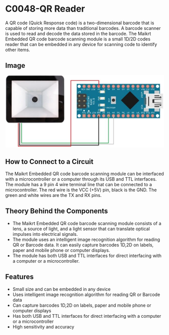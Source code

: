 # C0048-QR Reader

A QR code (Quick Response code) is a two-dimensional barcode that is capable of storing more data than traditional barcodes. A barcode scanner is used to read and decode the data stored in the barcode. The Maikrt Embedded QR code barcode scanning module is a small 1D/2D codes reader that can be embedded in any device for scanning code to identify other items.

## Image

![IMG](IMG/IMG.jpg)

## How to Connect to a Circuit

The Maikrt Embedded QR code barcode scanning module can be interfaced with a microcontroller or a computer through its USB and TTL interfaces. The module has a 9 pin 4 wire terminal line that can be connected to a microcontroller. The red wire is the VCC (+5V) pin, black is the GND. The green and white wires are the TX and RX pins.

## Theory Behind the Components

- The Maikrt Embedded QR code barcode scanning module consists of a lens, a source of light, and a light sensor that can translate optical impulses into electrical signals. 
- The module uses an intelligent image recognition algorithm for reading QR or Barcode data. It can easily capture barcodes 1D,2D on labels, paper and mobile phone or computer displays.
- The module has both USB and TTL interfaces for direct interfacing with a computer or a microcontroller.

## Features

- Small size and can be embedded in any device
- Uses intelligent image recognition algorithm for reading QR or Barcode data
- Can capture barcodes 1D,2D on labels, paper and mobile phone or computer displays
- Has both USB and TTL interfaces for direct interfacing with a computer or a microcontroller
- High sensitivity and accuracy
